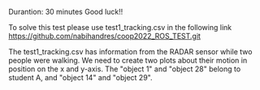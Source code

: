Durantion: 30 minutes Good luck!!

To solve this test please use test1_tracking.csv in the following link https://github.com/nabihandres/coop2022_ROS_TEST.git

The test1_tracking.csv has information from the RADAR sensor while two people were walking. We need to create two plots about their motion in position on the x and y-axis. The "object 1" and "object 28" belong to student A, and "object 14" and "object 29".
